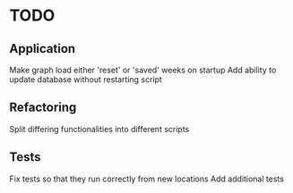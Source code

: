 # TODO

## Application

Make graph load either 'reset' or 'saved' weeks on startup
Add ability to update database without restarting script

## Refactoring

Split differing functionalities into different scripts

## Tests

Fix tests so that they run correctly from new locations
Add additional tests
